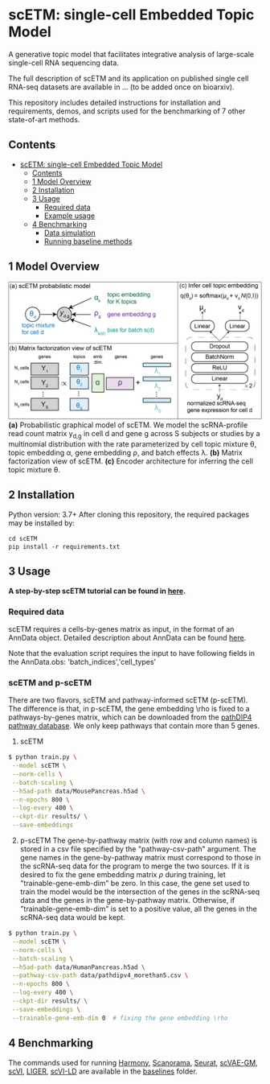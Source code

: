 # scETM: single-cell Embedded Topic Model
A generative topic model that facilitates integrative analysis of large-scale single-cell RNA sequencing data.

The full description of scETM and its application on published single cell RNA-seq datasets are available in ... (to be added once on bioarxiv).

This repository includes detailed instructions for installation and requirements, demos, and scripts used for the benchmarking of 7 other state-of-art methods.


## Contents ##

- [scETM: single-cell Embedded Topic Model](#scetm-single-cell-embedded-topic-model)
  - [Contents](#contents)
  - [1 Model Overview](#1-model-overview)
  - [2 Installation](#2-installation)
  - [3 Usage](#3-usage)
    - [Required data](#required-data)
    - [Example usage](#example-usage)
  - [4 Benchmarking](#4-benchmarking)
    - [Data simulation](#data-simulation)
    - [Running baseline methods](#running-baseline-methods)


<a name="overview"></a>
## 1 Model Overview

![](doc/scETM.png "scETM model overview")
**(a)** Probabilistic graphical model of scETM. We model the scRNA-profile read count matrix y<sub>d,g</sub> in cell d and gene g across S subjects or studies by a multinomial distribution with the rate parameterized by cell topic mixture θ, topic embedding α, gene embedding ρ, and batch effects λ. **(b)** Matrix factorization view of scETM. **(c)** Encoder architecture for inferring the cell topic mixture θ.

<a name="installation"></a>
## 2 Installation
Python version: 3.7+
After cloning this repository, the required packages may be installed by:
```
cd scETM
pip install -r requirements.txt
```

<a name="usage"></a>
## 3 Usage
**A step-by-step scETM tutorial can be found in [here](/notebooks/scETM%20introductory%20tutorial.ipynb).**

<a name="data"></a>
### Required data
scETM requires a cells-by-genes matrix as input, in the format of an AnnData object. Detailed description about AnnData can be found [here](https://anndata.readthedocs.io/en/latest/).

Note that the evaluation script requires the input to have following fields in the AnnData.obs: 'batch_indices','cell_types'

### scETM and p-scETM
There are two flavors, scETM and pathway-informed scETM (p-scETM). The difference is that, in p-scETM, the gene embedding \rho is fixed to a pathways-by-genes matrix, which can be downloaded from the [pathDIP4 pathway database](http://ophid.utoronto.ca/pathDIP/Download.jsp). We only keep pathways that contain more than 5 genes. 

1. scETM
```bash
$ python train.py \
 --model scETM \
 --norm-cells \
 --batch-scaling \
 --h5ad-path data/MousePancreas.h5ad \
 --n-epochs 800 \
 --log-every 400 \
 --ckpt-dir results/ \
 --save-embeddings
```

2. p-scETM
The gene-by-pathway matrix (with row and column names) is stored in a csv file specified by the "pathway-csv-path" argument. The gene names in the gene-by-pathway matrix must correspond to those in the scRNA-seq data for the program to merge the two sources. If it is desired to fix the gene embedding matrix $\rho$ during training, let "trainable-gene-emb-dim" be zero. In this case, the gene set used to train the model would be the intersection of the genes in the scRNA-seq data and the genes in the gene-by-pathway matrix. Otherwise, if "trainable-gene-emb-dim" is set to a positive value, all the genes in the scRNA-seq data would be kept.
```bash
$ python train.py \
 --model scETM \
 --norm-cells \
 --batch-scaling \
 --h5ad-path data/HumanPancreas.h5ad \
 --pathway-csv-path data/pathdipv4_morethan5.csv \
 --n-epochs 800 \
 --log-every 400 \
 --ckpt-dir results/ \
 --save-embeddings \
 --trainable-gene-emb-dim 0  # fixing the gene embedding \rho
```

<a name="benchmarking"></a>
## 4 Benchmarking
The commands used for running [Harmony](https://github.com/immunogenomics/harmony), [Scanorama](https://github.com/brianhie/scanorama), [Seurat](https://satijalab.org/seurat/), [scVAE-GM](https://github.com/scvae/scvae), [scVI](https://github.com/YosefLab/scvi-tools), [LIGER](https://macoskolab.github.io/liger/), [scVI-LD](https://www.biorxiv.org/content/10.1101/737601v1.full.pdf) are available in the [baselines](/baselines) folder.

